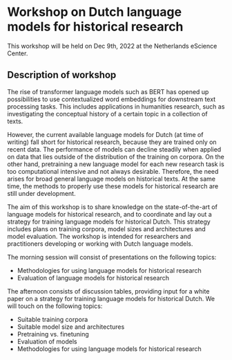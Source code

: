 # Workshop on Dutch language models for historical research
This workshop will be held on Dec 9th, 2022 at the Netherlands eScience Center. 

## Description of workshop
The rise of transformer language models such as BERT has opened up possibilities to use contextualized word embeddings for downstream text processing tasks. This includes applications in humanities research, such as investigating the conceptual history of a certain topic in a collection of texts. 

However, the current available language models for Dutch (at time of writing) fall short for historical research, because they are trained only on recent data. The performance of models can decline steadily when applied on data that lies outside of the distribution of the training on corpora. On the other hand, pretraining a new language model for each new research task is too computational intensive and not always desirable. Therefore, the need arises for broad general language models on historical texts. At the same time, the methods to properly use these models for historical research are still under development.

The aim of this workshop is to share knowledge on the state-of-the-art of language models for historical research, and to coordinate and lay out a strategy for training language models for historical Dutch. This strategy includes plans on training corpora, model sizes and architectures and model evaluation. The workshop is intended for researchers and practitioners developing or working with Dutch language models.

The morning session will consist of presentations on the following topics:
 * Methodologies for using language models for historical research
 * Evaluation of language models for historical research
	
The afternoon consists of discussion tables, providing input for a white paper on a strategy for training language models for historical Dutch. We will touch on the following topics:
 * Suitable training corpora
 * Suitable model size and architectures
 * Pretraining vs. finetuning
 * Evaluation of models
 * Methodologies for using  language models for historical research
